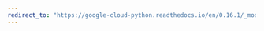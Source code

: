 ```yaml
---
redirect_to: "https://google-cloud-python.readthedocs.io/en/0.16.1/_modules/gcloud/datastore/entity.html"
---
```

